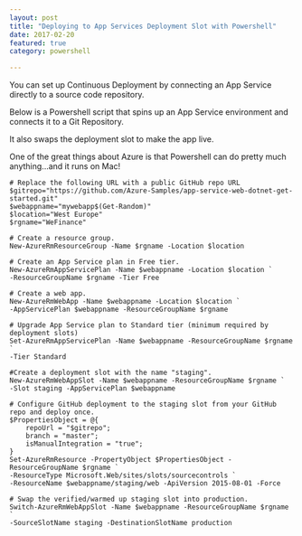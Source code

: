 ```yaml
---
layout: post
title: "Deploying to App Services Deployment Slot with Powershell"
date: 2017-02-20
featured: true
category: powershell

---
```

You can set up Continuous Deployment by connecting an App Service directly to a source code repository.

Below is a Powershell script that spins up an App Service environment and connects it to a Git Repository.

It also swaps the deployment slot to make the app live.

One of the great things about Azure is that Powershell can do pretty much anything...and it runs on Mac!

~~~~~~
# Replace the following URL with a public GitHub repo URL
$gitrepo="https://github.com/Azure-Samples/app-service-web-dotnet-get-started.git"
$webappname="mywebapp$(Get-Random)"
$location="West Europe"
$rgname="WeFinance"

# Create a resource group.
New-AzureRmResourceGroup -Name $rgname -Location $location

# Create an App Service plan in Free tier.
New-AzureRmAppServicePlan -Name $webappname -Location $location `
-ResourceGroupName $rgname -Tier Free

# Create a web app.
New-AzureRmWebApp -Name $webappname -Location $location `
-AppServicePlan $webappname -ResourceGroupName $rgname

# Upgrade App Service plan to Standard tier (minimum required by deployment slots)
Set-AzureRmAppServicePlan -Name $webappname -ResourceGroupName $rgname `
-Tier Standard

#Create a deployment slot with the name "staging".
New-AzureRmWebAppSlot -Name $webappname -ResourceGroupName $rgname `
-Slot staging -AppServicePlan $webappname

# Configure GitHub deployment to the staging slot from your GitHub repo and deploy once.
$PropertiesObject = @{
    repoUrl = "$gitrepo";
    branch = "master";
    isManualIntegration = "true";
}
Set-AzureRmResource -PropertyObject $PropertiesObject -ResourceGroupName $rgname `
-ResourceType Microsoft.Web/sites/slots/sourcecontrols `
-ResourceName $webappname/staging/web -ApiVersion 2015-08-01 -Force

# Swap the verified/warmed up staging slot into production.
Switch-AzureRmWebAppSlot -Name $webappname -ResourceGroupName $rgname `
-SourceSlotName staging -DestinationSlotName production
~~~~~~
